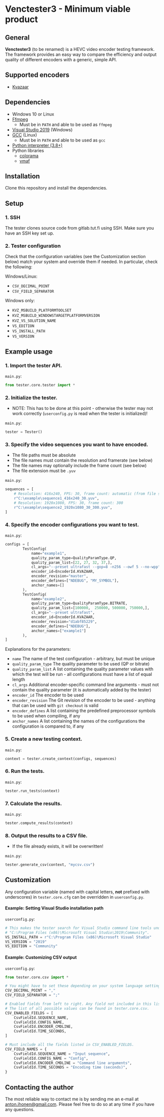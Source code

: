 # Venctester3 - Minimum viable product

## General

**Venctester3** (to be renamed) is a HEVC video encoder testing framework. The framework provides an easy way to compare the efficiency and output quality of different encoders with a generic, simple API.

## Supported encoders

- [Kvazaar](https://github.com/ultravideo/kvazaar)

## Dependencies

- Windows 10 or Linux
- [Ffmpeg](https://ffmpeg.org/)
  - Must be in `PATH` and able to be used as `ffmpeg`
- [Visual Studio 2019](https://visualstudio.microsoft.com/) (Windows)
- [GCC](https://gcc.gnu.org/) (Linux)
  - Must be in `PATH` and able to be used as `gcc`
- [Python interpreter (3.8+)](https://www.python.org/)
- Python libraries
  - [colorama](https://github.com/tartley/colorama)
  - [vmaf](https://github.com/Netflix/vmaf)

## Installation

Clone this repository and install the dependencies.

## Setup

### 1. SSH

The tester clones source code from gitlab.tut.fi using SSH. Make sure you have an SSH key set up.

### 2. Tester configuration

Check that the configuration variables (see the Customization section below) match your system and override them if needed. In particular, check the following:

Windows/Linux:

- `CSV_DECIMAL_POINT`
- `CSV_FIELD_SEPARATOR`

Windows only:

- `KVZ_MSBUILD_PLATFORMTOOLSET`
- `KVZ_MSBUILD_WINDOWSTARGETPLATFORMVERSION`
- `KVZ_VS_SOLUTION_NAME`
- `VS_EDITION`
- `VS_INSTALL_PATH`
- `VS_VERSION`

## Example usage

### 1. Import the tester API.
`main.py`:
```python
from tester.core.tester import *
```

### 2. Initialize the tester.
- NOTE: This has to be done at this point - otherwise the tester may not work correctly (`userconfig.py` is read when the tester is initialized)!

`main.py`:
```python
tester = Tester()
```

### 3. Specify the video sequences you want to have encoded.
- The file paths must be absolute
- The file names must contain the resolution and framerate (see below)
- The file names may optionally include the frame count (see below)
- The file extension must be `.yuv`

`main.py`:
```python
sequences = [
    # Resolution: 416x240, FPS: 30, frame count: automatic (from file size)
    r"C:\example\sequence1_416x240_30.yuv",
    # Resolution: 1920x1080, FPS: 30, frame count: 300
    r"C:\example\sequence2_1920x1080_30_300.yuv",
]
```

### 4. Specify the encoder configurations you want to test.
`main.py`:
```python
configs = [
        TestConfig(
            name="example1",
            quality_param_type=QualityParamType.QP,
            quality_param_list=[22, 27, 32, 37,],
            cl_args="--preset ultrafast --gop=8 -n256 --owf 5 --no-wpp",
            encoder_id=EncoderId.KVAZAAR,
            encoder_revision="master",
            encoder_defines=["NDEBUG", "MY_SYMBOL"],
            anchor_names=[]
        ),
        TestConfig(
            name="example2",
            quality_param_type=QualityParamType.BITRATE,
            quality_param_list=[100000,  250000, 500000, 750000,],
            cl_args="--preset ultrafast",
            encoder_id=EncoderId.KVAZAAR,
            encoder_revision="d1abf85229",
            encoder_defines=["NDEBUG"],
            anchor_names=["example1"]
        ),
]
```
Explanations for the parameters:
- `name` The name of the test configuration - arbitrary, but must be unique
- `quality_param_type` The quality parameter to be used (QP or bitrate)
- `quality_param_list` A list containing the quality parameter values with which the test will be run - all configurations must have a list of equal length
- `cl_args` Additional encoder-specific command line arguments - must not contain the quality parameter (it is automatically added by the tester)
- `encoder_id` The encoder to be used
- `encoder_revision` The Git revision of the encoder to be used - anything that can be used with `git checkout` is valid
- `encoder_defines` A list containing the predefined preprocessor symbols to be used when compiling, if any
- `anchor_names` A list containing the names of the configurations the configuration is compared to, if any

### 5. Create a new testing context.
`main.py`:
```python
context = tester.create_context(configs, sequences)
```

### 6. Run the tests.
`main.py`:
```python
tester.run_tests(context)
```

### 7. Calculate the results.
`main.py`:
```python
tester.compute_results(context)
```

### 8. Output the results to a CSV file.
- If the file already exists, it will be overwritten!

`main.py`:
```python
tester.generate_csv(context, "mycsv.csv")
```

## Customization

Any configuration variable (named with capital letters, **not** prefixed with underscores) in `tester.core.cfg` can be overridden in `userconfig.py`.

#### Example: Setting Visual Studio installation path

`userconfig.py`:
```python
# This makes the tester search for Visual Studio command line tools under
# "C:\Program Files (x86)\Microsoft Visual Studio\2019\Community".
VS_INSTALL_PATH = r"C:\Program Files (x86)\Microsoft Visual Studio"
VS_VERSION = "2019"
VS_EDITION = "Community"
```

#### Example: Customizing CSV output

`userconfig.py`:
```python
from tester.core.csv import *

# You might have to set these depending on your system language settings.
CSV_DECIMAL_POINT = ","
CSV_FIELD_SEPARATOR = ";"

# Enabled fields from left to right. Any field not included in this list will be omitted from the CSV.
# The list of all possible values can be found in tester.core.csv.
CSV_ENABLED_FIELDS = [
    CsvFieldId.SEQUENCE_NAME,
    CsvFieldId.CONFIG_NAME,
    CsvFieldId.ENCODER_CMDLINE,
    CsvFieldId.TIME_SECONDS,
]

# Must include all the fields listed in CSV_ENABLED_FIELDS.
CSV_FIELD_NAMES = {
    CsvFieldId.SEQUENCE_NAME = "Input sequence",
    CsvFieldId.CONFIG_NAME = "Config",
    CsvFieldId.ENCODER_CMDLINE = "Command line arguments",
    CsvFieldId.TIME_SECONDS = "Encoding time (seconds)",
}
```

## Contacting the author

The most reliable way to contact me is by sending me an e-mail at anton.ihonen@gmail.com. Please feel free to do so at any time if you have any questions.
